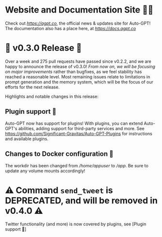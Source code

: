 # Website and Documentation Site 📰📖
Check out *https://agpt.co*, the official news & updates site for Auto-GPT!
The documentation also has a place here, at *https://docs.agpt.co*

# 🚀 v0.3.0 Release 🚀
Over a week and 275 pull requests have passed since v0.2.2, and we are happy to announce
the release of v0.3.0! *From now on, we will be focusing on major improvements* rather
than bugfixes, as we feel stability has reached a reasonable level. Most remaining
issues relate to limitations in prompt generation and the memory system, which will be
the focus of our efforts for the next release.

Highlights and notable changes in this release:

## Plugin support 🔌
Auto-GPT now has support for plugins! With plugins, you can extend Auto-GPT's abilities,
adding support for third-party services and more.
See https://github.com/Significant-Gravitas/Auto-GPT-Plugins for instructions and available plugins.

## Changes to Docker configuration 🐋
The workdir has been changed from */home/appuser* to */app*.
Be sure to update any volume mounts accordingly!

# ⚠️ Command `send_tweet` is DEPRECATED, and will be removed in v0.4.0 ⚠️
Twitter functionality (and more) is now covered by plugins, see [Plugin support 🔌]